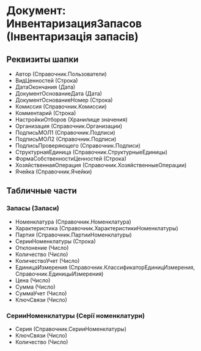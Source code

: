 ﻿# Документ: ИнвентаризацияЗапасов (Інвентаризація запасів)

## Реквизиты шапки

- Автор (Справочник.Пользователи)
- ВидЦенностей (Строка)
- ДатаОкончания (Дата)
- ДокументОснованиеДата (Дата)
- ДокументОснованиеНомер (Строка)
- Комиссия (Справочник.Комиссии)
- Комментарий (Строка)
- НастройкиОтборов (Хранилище значения)
- Организация (Справочник.Организации)
- ПодписьМОЛ1 (Справочник.Подписи)
- ПодписьМОЛ2 (Справочник.Подписи)
- ПодписьПроверяющего (Справочник.Подписи)
- СтруктурнаяЕдиница (Справочник.СтруктурныеЕдиницы)
- ФормаСобственностиЦенностей (Строка)
- ХозяйственнаяОперация (Справочник.ХозяйственныеОперации)
- Ячейка (Справочник.Ячейки)

## Табличные части

### Запасы (Запаси)

- Номенклатура (Справочник.Номенклатура)
- Характеристика (Справочник.ХарактеристикиНоменклатуры)
- Партия (Справочник.ПартииНоменклатуры)
- СерииНоменклатуры (Строка)
- Отклонение (Число)
- Количество (Число)
- КоличествоУчет (Число)
- ЕдиницаИзмерения (Справочник.КлассификаторЕдиницИзмерения, Справочник.ЕдиницыИзмерения)
- Цена (Число)
- Сумма (Число)
- СуммаУчет (Число)
- КлючСвязи (Число)

### СерииНоменклатуры (Серії номенклатури)

- Серия (Справочник.СерииНоменклатуры)
- КлючСвязи (Число)
- Количество (Число)

